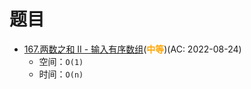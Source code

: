# 题目

- [167.两数之和 II - 输入有序数组](/src/main/java/leetcode/sub0167/README.md)(<b style="color: orange">中等</b>)(AC: 2022-08-24)
  - 空间：`O(1)`
  - 时间：`O(n)`
